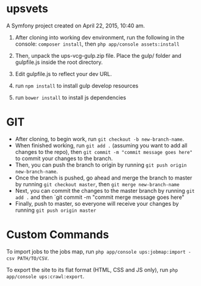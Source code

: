 upsvets
=======

A Symfony project created on April 22, 2015, 10:40 am.

1. After cloning into working dev environment, run the following in the console:
`composer install`, then `php app/console assets:install`

2. Then, unpack the ups-vcg-gulp.zip file. Place the gulp/ folder and gulpfile.js inside the root directory.

3. Edit gulpfile.js to reflect your dev URL.

4. run `npm install` to install gulp develop resources

5. run `bower install` to install js dependencies

GIT
========
* After cloning, to begin work, run `git checkout -b new-branch-name`. 
* When finished working, run `git add .` (assuming you want to add all changes to the repo), then `git commit -m "commit message goes here"` to commit your changes to the branch.
* Then, you can push the branch to origin by running `git push origin new-branch-name`.
* Once the branch is pushed, go ahead and merge the branch to master by running `git checkout master`, then `git merge new-branch-name`
* Next, you can commit the changes to the master branch by running `git add .` and then `git commit -m "commit merge message goes here"
* Finally, push to master, so everyone will receive your changes by running `git push origin master`

Custom Commands
===============
To import jobs to the jobs map, run `php app/console ups:jobmap:import -csv PATH/TO/CSV`.

To export the site to its flat format (HTML, CSS and JS only), run `php app/console ups:crawl:export`.

